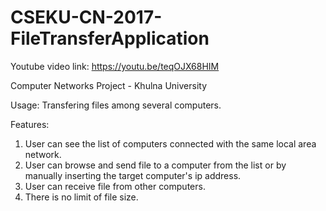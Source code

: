 # CSEKU-CN-2017-FileTransferApplication
Youtube video link: https://youtu.be/teqOJX68HIM

Computer Networks Project - Khulna University

Usage: Transfering files among several computers.

Features:
1. User can see the list of computers connected with the same local area network.
2. User can browse and send file to a computer from the list or by manually inserting the target computer's ip address.
3. User can receive file from other computers.
4. There is no limit of file size.
